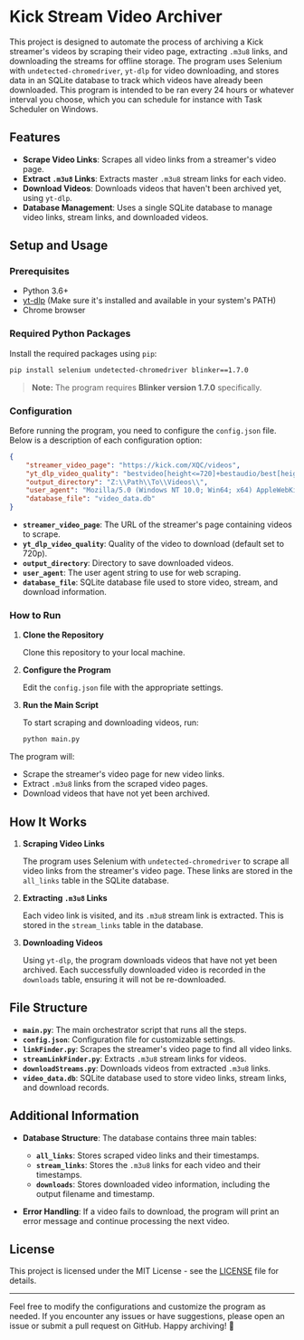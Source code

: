 # Kick Stream Video Archiver

This project is designed to automate the process of archiving a Kick streamer's videos by scraping their video page, extracting `.m3u8` links, and downloading the streams for offline storage. The program uses Selenium with `undetected-chromedriver`, `yt-dlp` for video downloading, and stores data in an SQLite database to track which videos have already been downloaded. This program is intended to be ran every 24 hours or whatever interval you choose, which you can schedule for instance with Task Scheduler on Windows.

## Features

- **Scrape Video Links**: Scrapes all video links from a streamer's video page.
- **Extract `.m3u8` Links**: Extracts master `.m3u8` stream links for each video.
- **Download Videos**: Downloads videos that haven't been archived yet, using `yt-dlp`.
- **Database Management**: Uses a single SQLite database to manage video links, stream links, and downloaded videos.

## Setup and Usage

### Prerequisites

- Python 3.6+
- [yt-dlp](https://github.com/yt-dlp/yt-dlp) (Make sure it's installed and available in your system's PATH)
- Chrome browser

### Required Python Packages

Install the required packages using `pip`:

```bash
pip install selenium undetected-chromedriver blinker==1.7.0
```

> **Note:** The program requires **Blinker version 1.7.0** specifically.

### Configuration

Before running the program, you need to configure the `config.json` file. Below is a description of each configuration option:

```json
{
    "streamer_video_page": "https://kick.com/XQC/videos",
    "yt_dlp_video_quality": "bestvideo[height<=720]+bestaudio/best[height<=720]",
    "output_directory": "Z:\\Path\\To\\Videos\\",
    "user_agent": "Mozilla/5.0 (Windows NT 10.0; Win64; x64) AppleWebKit/537.36 (KHTML, like Gecko) Chrome/90.0.4430.212 Safari/537.36",
    "database_file": "video_data.db"
}
```

- **`streamer_video_page`**: The URL of the streamer's page containing videos to scrape.
- **`yt_dlp_video_quality`**: Quality of the video to download (default set to 720p).
- **`output_directory`**: Directory to save downloaded videos.
- **`user_agent`**: The user agent string to use for web scraping.
- **`database_file`**: SQLite database file used to store video, stream, and download information.

### How to Run

1. **Clone the Repository**

   Clone this repository to your local machine.

2. **Configure the Program**

   Edit the `config.json` file with the appropriate settings.

3. **Run the Main Script**

   To start scraping and downloading videos, run:

   ```bash
   python main.py
   ```

The program will:

- Scrape the streamer's video page for new video links.
- Extract `.m3u8` links from the scraped video pages.
- Download videos that have not yet been archived.

## How It Works

1. **Scraping Video Links**

   The program uses Selenium with `undetected-chromedriver` to scrape all video links from the streamer's video page. These links are stored in the `all_links` table in the SQLite database.

2. **Extracting `.m3u8` Links**

   Each video link is visited, and its `.m3u8` stream link is extracted. This is stored in the `stream_links` table in the database.

3. **Downloading Videos**

   Using `yt-dlp`, the program downloads videos that have not yet been archived. Each successfully downloaded video is recorded in the `downloads` table, ensuring it will not be re-downloaded.

## File Structure

- **`main.py`**: The main orchestrator script that runs all the steps.
- **`config.json`**: Configuration file for customizable settings.
- **`linkFinder.py`**: Scrapes the streamer's video page to find all video links.
- **`streamLinkFinder.py`**: Extracts `.m3u8` stream links for videos.
- **`downloadStreams.py`**: Downloads videos from extracted `.m3u8` links.
- **`video_data.db`**: SQLite database used to store video links, stream links, and download records.

## Additional Information

- **Database Structure**: The database contains three main tables:
  - **`all_links`**: Stores scraped video links and their timestamps.
  - **`stream_links`**: Stores the `.m3u8` links for each video and their timestamps.
  - **`downloads`**: Stores downloaded video information, including the output filename and timestamp.

- **Error Handling**: If a video fails to download, the program will print an error message and continue processing the next video.

## License

This project is licensed under the MIT License - see the [LICENSE](LICENSE) file for details.

---

Feel free to modify the configurations and customize the program as needed. If you encounter any issues or have suggestions, please open an issue or submit a pull request on GitHub. Happy archiving! 🚀
